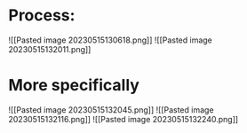 # Process:
![[Pasted image 20230515130618.png]]
![[Pasted image 20230515132011.png]]
# More specifically
![[Pasted image 20230515132045.png]]
![[Pasted image 20230515132116.png]]
![[Pasted image 20230515132240.png]]
